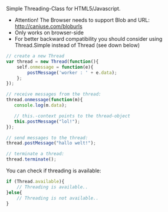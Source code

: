 Simple Threading-Class for HTML5/Javascript.

* Attention! The Browser needs to support Blob and URL: http://caniuse.com/bloburls
* Only works on browser-side
* For better backward compatibility you should consider using Thread.Simple instead of Thread (see down below)

```javascript
// create a new Thread
var thread = new Thread(function(){
    self.onmessage = function(e){
        postMessage('worker : ' + e.data);
    };
});

// receive messages from the thread:
thread.onmessage(function(m){
   console.log(m.data);

   // this.-context points to the thread-object
   this.postMessage("lol!");
});

// send messages to the thread:
thread.postMessage("hallo welt!");

// terminate a thread:
thread.terminate();

```

You can check if threading is available:
```javascript
if (Thread.available){
    // Threading is available..
}else{
    // Threading is not available..
}
```